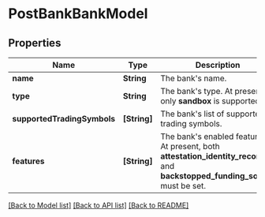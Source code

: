# PostBankBankModel

## Properties
Name | Type | Description | Notes
------------ | ------------- | ------------- | -------------
**name** | **String** | The bank&#39;s name. | 
**type** | **String** | The bank&#39;s type. At present, only **sandbox** is supported. | 
**supportedTradingSymbols** | **[String]** | The bank&#39;s list of supported trading symbols. | 
**features** | **[String]** | The bank&#39;s enabled features. At present, both **attestation_identity_records** and **backstopped_funding_source** must be set. | 

[[Back to Model list]](../README.md#documentation-for-models) [[Back to API list]](../README.md#documentation-for-api-endpoints) [[Back to README]](../README.md)


